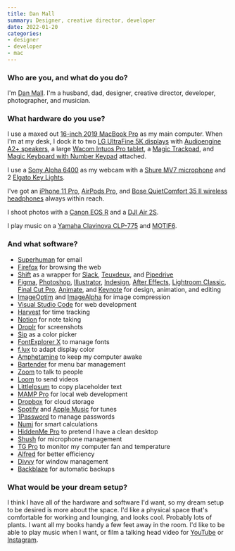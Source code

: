 ```yaml
---
title: Dan Mall
summary: Designer, creative director, developer
date: 2022-01-20
categories:
- designer
- developer
- mac
---
```


### Who are you, and what do you do?

I'm [Dan Mall](https://twitter.com/danmall "Dan's Twitter account."). I'm a husband, dad, designer, creative director, developer, photographer, and musician.

### What hardware do you use?

I use a maxed out [16-inch 2019 MacBook Pro][macbook-pro] as my main computer. When I'm at my desk, I dock it to two [LG UltraFine 5K displays][ultrafine-5k] with [Audioengine A2+ speakers][a2-plus], a large [Wacom Intuos Pro tablet][intuos-pro], a [Magic Trackpad][magic-trackpad], and [Magic Keyboard with Number Keypad][magic-keyboard-with-numeric-keypad] attached.

I use a [Sony Alpha 6400][a6400] as my webcam with a [Shure MV7 microphone][mv7] and 2 [Elgato Key Lights][key-light].

I've got an [iPhone 11 Pro][iphone-11-pro], [AirPods Pro][airpods-pro], and [Bose QuietComfort 35 II wireless headphones][quietcomfort-35-ii] always within reach.

I shoot photos with a [Canon EOS R][eos-r] and a [DJI Air 2S][air-2s].

I play music on a [Yamaha Clavinova CLP-775][clp-775] and [MOTIF6][].

### And what software?

- [Superhuman][] for email
- [Firefox][] for browsing the web
- [Shift][] as a wrapper for [Slack][], [Teuxdeux][], and [Pipedrive][]
- [Figma][], [Photoshop][], [Illustrator][], [Indesign][], [After Effects][after-effects], [Lightroom Classic][lightroom], [Final Cut Pro][final-cut-pro], [Animate][], and [Keynote][] for design, animation, and editing
- [ImageOptim][] and [ImageAlpha][] for image compression
- [Visual Studio Code][visual-studio-code] for web development
- [Harvest][] for time tracking
- [Notion][] for note taking
- [Droplr][] for screenshots
- [Sip][] as a color picker
- [FontExplorer X][fontexplorer-x] to manage fonts
- [f.lux][] to adapt display color
- [Amphetamine][] to keep my computer awake
- [Bartender][] for menu bar management
- [Zoom][zoom.2] to talk to people
- [Loom][] to send videos
- [LittleIpsum][] to copy placeholder text
- [MAMP Pro][mamp-pro] for local web development
- [Dropbox][] for cloud storage
- [Spotify][] and [Apple Music][apple-music] for tunes
- [1Password][] to manage passwords
- [Numi][] for smart calculations
- [HiddenMe Pro][hiddenme-pro] to pretend I have a clean desktop
- [Shush][] for microphone management
- [TG Pro][tg-pro] to monitor my computer fan and temperature
- [Alfred][] for better efficiency
- [Divvy][] for window management
- [Backblaze][] for automatic backups
 
### What would be your dream setup?

I think I have all of the hardware and software I'd want, so my dream setup to be desired is more about the space. I'd like a physical space that's comfortable for working and lounging, and looks cool. Probably lots of plants. I want all my books handy a few feet away in the room. I'd like to be able to play music when I want, or film a talking head video for [YouTube][] or [Instagram][].

[mamp-pro]: windows/ "A commercial one-click Mac solution for Apache, MySQL and PHP."

[1password]: https://1password.com "Password management software for Mac OS X."
[a2-plus]: http://web.archive.org/web/20230725062210/https://audioengine.com/shop/factory-refurbished/a2-powered-speakers-refurbished/ "Desktop speakers."
[a6400]: https://electronics.sony.com/imaging/interchangeable-lens-cameras/aps-c/p/ilce6400-b "A 24.2 megapixel mirrorless camera."
[after-effects]: https://www.adobe.com/products/aftereffects.html "Motion graphics and video editing software."
[air-2s]: https://www.dji.com/cn/air-2s "A drone."
[airpods-pro]: https://www.apple.com/airpods-pro/ "In-ear headphones."
[alfred]: https://www.alfredapp.com/ "A launcher app for the Mac."
[amphetamine]: https://apps.apple.com/us/app/amphetamine/id937984704 "A Mac tool to keep your computer awake."
[animate]: https://en.wikipedia.org/wiki/Adobe_Animate "A vector animation suite."
[apple-music]: https://www.apple.com/apple-music/ "A music streaming service."
[backblaze]: http://web.archive.org/web/20230716083556/https://www.backblaze.com/cloud-backup.html "Online backup."
[bartender]: https://www.macbartender.com/ "A Mac tool for organising menu bar apps."
[clp-775]: https://usa.yamaha.com/products/musical_instruments/pianos/clavinova/clp-775/index.html "A digital piano."
[divvy]: https://mizage.com/divvy/ "Window management and arrangement for Mac OS X."
[dropbox]: https://www.dropbox.com/ "Online syncing and storage."
[droplr]: https://droplr.com/ "Mac software to easily share an image online."
[eos-r]: http://web.archive.org/web/20230706220041/https://www.usa.canon.com/shop/p/eos-r "A 30.3 megapixel mirrorless camera."
[f.lux]: https://justgetflux.com/ "A tool to make the colour of your screen adapt to the current time of day."
[figma]: https://www.figma.com/ "A collaborative design prototype service."
[final-cut-pro]: https://en.wikipedia.org/wiki/Final_Cut_Pro "A nonlinear video editor."
[firefox]: https://www.mozilla.org/en-US/firefox/new/ "A cross-platform open-source web browser."
[fontexplorer-x]: https://www.fontexplorerx.com/ "Font management software."
[harvest]: https://www.getharvest.com/ "A time-tracking and invoice web service."
[hiddenme-pro]: http://web.archive.org/web/20210917190857/https://apps.apple.com/us/app/hiddenme-pro/id1007499919 "A Mac tool to hide your desktop icons."
[illustrator]: https://www.adobe.com/products/illustrator.html "A vector graphics editor."
[imagealpha]: https://pngmini.com/ "PNG optimising software for the Mac."
[imageoptim]: https://imageoptim.com/api "A Mac GUI wrapper for image optimising tools."
[indesign]: https://www.adobe.com/products/indesign.html "A desktop/web publishing application."
[instagram]: https://www.instagram.com/ "A photo sharing service."
[intuos-pro]: http://web.archive.org/web/20190506070316/https://www.wacom.com/en-ca/products/pen-tablets/intuos-pro-medium "A drawing tablet with multi-touch support."
[iphone-11-pro]: https://en.wikipedia.org/wiki/IPhone_11_Pro "A 5.8 inch iOS phone."
[key-light]: https://www.elgato.com/us/en/p/key-light "A light."
[keynote]: https://www.apple.com/keynote/ "Presentation software for the Mac."
[lightroom]: https://www.adobe.com/products/photoshop-lightroom.html "Photo management and editing software."
[littleipsum]: http://web.archive.org/web/20190803143539/http://dustinsenos.com:80/littleIpsum? "A text generator for macOS."
[loom]: https://www.loom.com/ "A service for quickly recording and sharing a video of yourself and your screen."
[macbook-pro]: https://www.apple.com/macbook-pro/ "A laptop."
[magic-keyboard-with-numeric-keypad]: https://www.apple.com/shop/product/MQ052LL/A/magic-keyboard-with-numeric-keypad-us-english?fnode=2e047409820cac3f651bc33ce34b6f6db3589bcfefdf82902cb87d90c01768ba43c0ae053774822c8988a1d9cea603ff6b0cbffef37ab86bef411ca3d7c29cd4bafd433aa577c7a259a35954a461687abb3362336ea2bddcd174e29ab339b827 "A wireless keyboard with a numeric keypad."
[magic-trackpad]: https://en.wikipedia.org/wiki/Magic_Trackpad "A trackpad for desktop machines."
[mamp-pro]: https://www.mamp.info/en/mamp-pro/mac/ "A commercial one-click Mac solution for Apache, MySQL and PHP."
[motif6]: https://usa.yamaha.com/products/contents/music_production/synth_chronology/modal/modal_motif6.html "A synth."
[mv7]: https://en.wikipedia.org/wiki/Shure_MV7 "A microphone."
[notion]: https://www.notion.so/ "A collaborative wiki service."
[numi]: http://web.archive.org/web/20230706213322/https://numi.app/ "A calendar for macOS."
[photoshop]: https://www.adobe.com/products/photoshop.html "A bitmap image editor."
[pipedrive]: https://www.pipedrive.com/ja "A customer relations service."
[quietcomfort-35-ii]: http://web.archive.org/web/20230706215644/https://www.bose.com/en_us/products/headphones/noise_cancelling_headphones.html "On-ear headphones."
[shift]: http://web.archive.org/web/20221224222435/https://tryshift.com/ "An application that wraps other web apps together."
[shush]: https://apps.apple.com/us/app/shush-microphone-manager/id496437906 "A Mac app for controlling the microphone."
[sip]: http://sipapp.io/ "A colour management and collection program for macOS."
[slack]: https://slack.com/intl/ja-jp/ "A collaboration service."
[spotify]: https://open.spotify.com/__noul__?pfhp=2c2ccb58-8a92-4713-a1c0-8b43b3090b49 "A music streaming service."
[superhuman]: https://superhuman.com/ "A smart email service."
[teuxdeux]: https://teuxdeux.com/ "A simple, classy to-do web application."
[tg-pro]: https://www.tunabellysoftware.com/tgpro/ "A Mac tool to monitor and control your fans."
[ultrafine-5k]: http://web.archive.org/web/20190711102445/https://www.apple.com/shop/product/HKN62LL/A/lg-ultrafine-5k-display "A 27 inch monitor."
[visual-studio-code]: https://code.visualstudio.com/ "A development IDE."
[youtube]: https://www.youtube.com/ "A web site for watching 80's TV commercials and bad mashups."
[zoom.2]: https://zoom.us "Video conferencing software."
